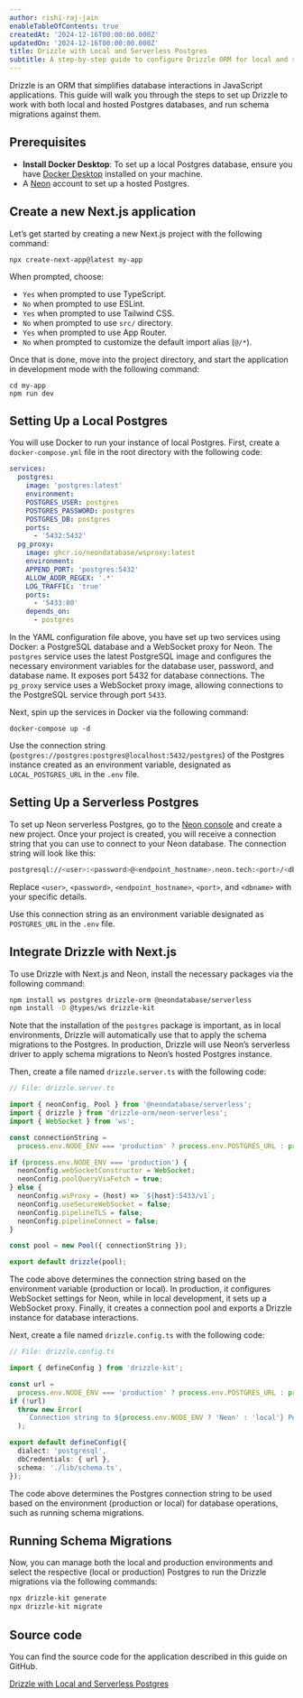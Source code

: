 ```yaml
---
author: rishi-raj-jain
enableTableOfContents: true
createdAt: '2024-12-16T00:00:00.000Z'
updatedOn: '2024-12-16T00:00:00.000Z'
title: Drizzle with Local and Serverless Postgres
subtitle: A step-by-step guide to configure Drizzle ORM for local and serverless Postgres.
---
```


Drizzle is an ORM that simplifies database interactions in JavaScript applications. This guide will walk you through the steps to set up Drizzle to work with both local and hosted Postgres databases, and run schema migrations against them.

## Prerequisites

- **Install Docker Desktop**: To set up a local Postgres database, ensure you have [Docker Desktop](https://www.docker.com/products/docker-desktop/) installed on your machine.
- A [Neon](https://console.neon.tech) account to set up a hosted Postgres.

## Create a new Next.js application

Let’s get started by creating a new Next.js project with the following command:

```shell shouldWrap
npx create-next-app@latest my-app
```

When prompted, choose:

- `Yes` when prompted to use TypeScript.
- `No` when prompted to use ESLint.
- `Yes` when prompted to use Tailwind CSS.
- `No` when prompted to use `src/` directory.
- `Yes` when prompted to use App Router.
- `No` when prompted to customize the default import alias (`@/*`).

Once that is done, move into the project directory, and start the application in development mode with the following command:

```shell shouldWrap
cd my-app
npm run dev
```

## Setting Up a Local Postgres

You will use Docker to run your instance of local Postgres. First, create a `docker-compose.yml` file in the root directory with the following code:

```yaml
services:
  postgres:
    image: 'postgres:latest'
    environment:
    POSTGRES_USER: postgres
    POSTGRES_PASSWORD: postgres
    POSTGRES_DB: postgres
    ports:
      - '5432:5432'
  pg_proxy:
    image: ghcr.io/neondatabase/wsproxy:latest
    environment:
    APPEND_PORT: 'postgres:5432'
    ALLOW_ADDR_REGEX: '.*'
    LOG_TRAFFIC: 'true'
    ports:
      - '5433:80'
    depends_on:
      - postgres
```

In the YAML configuration file above, you have set up two services using Docker: a PostgreSQL database and a WebSocket proxy for Neon. The `postgres` service uses the latest PostgreSQL image and configures the necessary environment variables for the database user, password, and database name. It exposes port 5432 for database connections. The `pg_proxy` service uses a WebSocket proxy image, allowing connections to the PostgreSQL service through port `5433`.

Next, spin up the services in Docker via the following command:

```shell shouldWrap
docker-compose up -d
```

Use the connection string (`postgres://postgres:postgres@localhost:5432/postgres`) of the Postgres instance created as an environment variable, designated as `LOCAL_POSTGRES_URL` in the `.env` file.

## Setting Up a Serverless Postgres

To set up Neon serverless Postgres, go to the [Neon console](https://console.neon.tech/app/projects) and create a new project. Once your project is created, you will receive a connection string that you can use to connect to your Neon database. The connection string will look like this:

```bash
postgresql://<user>:<password>@<endpoint_hostname>.neon.tech:<port>/<dbname>?sslmode=require
```

Replace `<user>`, `<password>`, `<endpoint_hostname>`, `<port>`, and `<dbname>` with your specific details.

Use this connection string as an environment variable designated as `POSTGRES_URL` in the `.env` file.

## Integrate Drizzle with Next.js

To use Drizzle with Next.js and Neon, install the necessary packages via the following command:

```bash
npm install ws postgres drizzle-orm @neondatabase/serverless
npm install -D @types/ws drizzle-kit
```

Note that the installation of the `postgres` package is important, as in local environments, Drizzle will automatically use that to apply the schema migrations to the Postgres. In production, Drizzle will use Neon’s serverless driver to apply schema migrations to Neon’s hosted Postgres instance.

Then, create a file named `drizzle.server.ts` with the following code:

```typescript
// File: drizzle.server.ts

import { neonConfig, Pool } from '@neondatabase/serverless';
import { drizzle } from 'drizzle-orm/neon-serverless';
import { WebSocket } from 'ws';

const connectionString =
  process.env.NODE_ENV === 'production' ? process.env.POSTGRES_URL : process.env.LOCAL_POSTGRES_URL;

if (process.env.NODE_ENV === 'production') {
  neonConfig.webSocketConstructor = WebSocket;
  neonConfig.poolQueryViaFetch = true;
} else {
  neonConfig.wsProxy = (host) => `${host}:5433/v1`;
  neonConfig.useSecureWebSocket = false;
  neonConfig.pipelineTLS = false;
  neonConfig.pipelineConnect = false;
}

const pool = new Pool({ connectionString });

export default drizzle(pool);
```

The code above determines the connection string based on the environment variable (production or local). In production, it configures WebSocket settings for Neon, while in local development, it sets up a WebSocket proxy. Finally, it creates a connection pool and exports a Drizzle instance for database interactions.

Next, create a file named `drizzle.config.ts` with the following code:

```typescript
// File: drizzle.config.ts

import { defineConfig } from 'drizzle-kit';

const url =
  process.env.NODE_ENV === 'production' ? process.env.POSTGRES_URL : process.env.LOCAL_POSTGRES_URL;
if (!url)
  throw new Error(
    `Connection string to ${process.env.NODE_ENV ? 'Neon' : 'local'} Postgres not found.`
  );

export default defineConfig({
  dialect: 'postgresql',
  dbCredentials: { url },
  schema: './lib/schema.ts',
});
```

The code above determines the Postgres connection string to be used based on the environment (production or local) for database operations, such as running schema migrations.

## Running Schema Migrations

Now, you can manage both the local and production environments and select the respective (local or production) Postgres to run the Drizzle migrations via the following commands:

```bash
npx drizzle-kit generate
npx drizzle-kit migrate
```

## Source code

You can find the source code for the application described in this guide on GitHub.

<DetailIconCards>

<a href="https://github.com/neondatabase/examples/tree/main/with-nextjs-drizzle-local-vercel" description="Drizzle with Local and Serverless Postgres" icon="github">Drizzle with Local and Serverless Postgres</a>

</DetailIconCards>

<NeedHelp />
